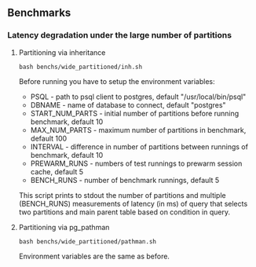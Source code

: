 ## Benchmarks

### Latency degradation under the large number of partitions

1. Partitioning via inheritance

    ```bash benchs/wide_partitioned/inh.sh```

    Before running you have to setup the environment variables:
    - PSQL - path to psql client to postgres, default "/usr/local/bin/psql"
    - DBNAME - name of database to connect, default "postgres"
    - START\_NUM_PARTS - initial number of partitions before running benchmark, default 10
    - MAX\_NUM_PARTS - maximum number of partitions in benchmark, default 100
    - INTERVAL - difference in number of partitions between runnings of benchmark, default 10
    - PREWARM_RUNS - numbers of test runnings to prewarm session cache, default 5
    - BENCH_RUNS - number of benchmark runnings, default 5

    This script prints to stdout the number of partitions and multiple (BENCH_RUNS) measurements of latency (in ms) of query that selects two partitions and main parent table based on condition in query.

2. Partitioning via pg_pathman

    ```bash benchs/wide_partitioned/pathman.sh```

    Environment variables are the same as before.
